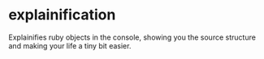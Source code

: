 explainification
================

Explainifies ruby objects in the console, showing you the source structure and making your life a tiny bit easier.